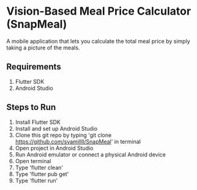 # Vision-Based Meal Price Calculator (SnapMeal)

A mobile application that lets you calculate the total meal price by simply taking a picture of the meals.

## Requirements
1. Flutter SDK
2. Android Studio

## Steps to Run
1. Install Flutter SDK
2. Install and set up Android Studio
3. Clone this git repo by typing 'git clone https://github.com/syamillll/SnapMeal' in terminal
4. Open project in Android Studio
5. Run Android emulator or connect a physical Android device
6. Open terminal
7. Type 'flutter clean'
8. Type 'flutter pub get'
9. Type 'flutter run' 
